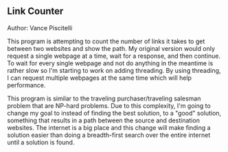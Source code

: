 Link Counter
------------
Author: Vance Piscitelli

This program is attempting to count the number of links it takes to get between two websites and show the path. My original version would only request a single webpage at a time, wait for a response, and then continue. To wait for every single webpage and not do anything in the meantime is rather slow so I'm starting to work on adding threading. By using threading, I can request multiple webpages at the same time which will help performance.

This program is similar to the traveling purchaser/traveling salesman problem that are NP-hard problems. Due to this complexity, I'm going to change my goal to instead of finding the best solution, to a "good" solution, something that results in a path between the source and destination websites. The internet is a big place and this change will make finding a solution easier than doing a breadth-first search over the entire internet until a solution is found.
